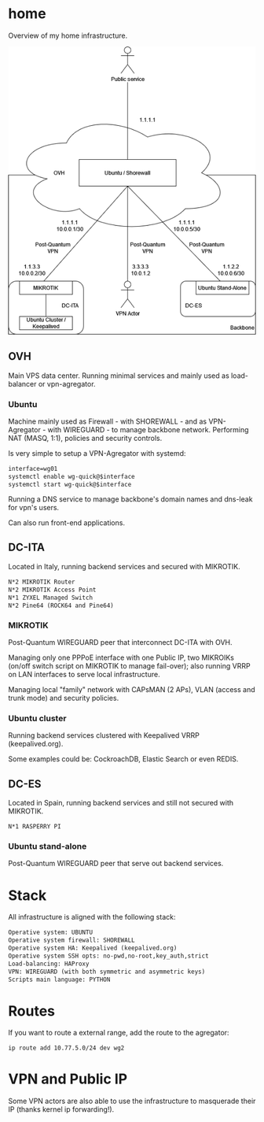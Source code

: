 # home
Overview of my home infrastructure.

<p align="center">
  <img src="data/network.png" alt="network"/>
</p>

## OVH
Main VPS data center.
Running minimal services and mainly used as load-balancer or vpn-agregator.

### Ubuntu
Machine mainly used as Firewall - with SHOREWALL - and as VPN-Agregator - with WIREGUARD - to manage backbone network. 
Performing NAT (MASQ, 1:1), policies and security controls. 

Is very simple to setup a VPN-Agregator with systemd:
```
interface=wg01
systemctl enable wg-quick@$interface
systemctl start wg-quick@$interface
```

Running a DNS service to manage backbone's domain names and dns-leak for vpn's users.

Can also run front-end applications.

## DC-ITA
Located in Italy, running backend services and secured with MIKROTIK.

```
N*2 MIKROTIK Router
N*2 MIKROTIK Access Point
N*1 ZYXEL Managed Switch
N*2 Pine64 (ROCK64 and Pine64)
```

### MIKROTIK
Post-Quantum WIREGUARD peer that interconnect DC-ITA with OVH.

Managing only one PPPoE interface with one Public IP, two MIKROIKs (on/off switch script on MIKROTIK to manage fail-over); also running VRRP on LAN interfaces to serve local infrastructure.

Managing local "family" network with CAPsMAN (2 APs), VLAN (access and trunk mode) and security policies.

### Ubuntu cluster
Running backend services clustered with Keepalived VRRP (keepalived.org).

Some examples could be: CockroachDB, Elastic Search or even REDIS.

## DC-ES
Located in Spain, running backend services and still not secured with MIKROTIK.

```
N*1 RASPERRY PI
```

### Ubuntu stand-alone
Post-Quantum WIREGUARD peer that serve out backend services.

# Stack
All infrastructure is aligned with the following stack:

```
Operative system: UBUNTU
Operative system firewall: SHOREWALL
Operative system HA: Keepalived (keepalived.org)
Operative system SSH opts: no-pwd,no-root,key_auth,strict
Load-balancing: HAProxy
VPN: WIREGUARD (with both symmetric and asymmetric keys)
Scripts main language: PYTHON
```

# Routes
If you want to route a external range, add the route to the agregator:
```
ip route add 10.77.5.0/24 dev wg2
```

# VPN and Public IP
Some VPN actors are also able to use the infrastructure to masquerade their IP (thanks kernel ip forwarding!).
